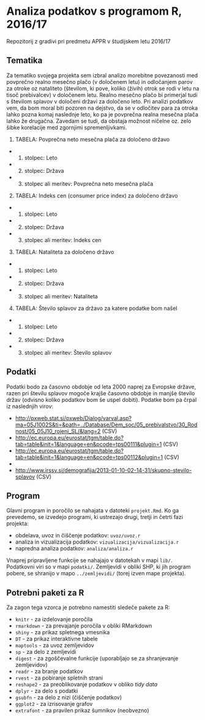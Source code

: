 # Analiza podatkov s programom R, 2016/17

Repozitorij z gradivi pri predmetu APPR v študijskem letu 2016/17

## Tematika
Za tematiko svojega projekta sem izbral analizo morebitne povezanosti med povprečno realno mesečno plačo (v določenem letu) in odločanjem parov za otroke oz nataliteto (številom, ki pove, koliko (živih) otrok se rodi v letu na tisoč prebivalcev) v določenem letu. Realno mesečno plačo bi primerjal tudi s številom splavov v določeni državi za določeno leto. Pri analizi podatkov vem, da bom moral biti pozoren na dejstvo, da se v odločitev para za otroka lahko pozna komaj naslednje leto, ko pa je povprečna realna mesečna plača lahko že drugačna. Zavedam se tudi, da obstaja možnost ničelne oz. zelo šibke korelacije med zgornjimi spremenljivkami.

1. TABELA: Povprečna neto mesečna plača za določeno državo
* 1. stolpec: Leto
* 2. stolpec: Država
* 3. stolpec ali meritev: Povprečna neto mesečna plača

2. TABELA: Indeks cen (consumer price index) za določeno državo
* 1. stolpec: Leto
* 2. stolpec: Država
* 3. stolpec ali meritev: Indeks cen

3. TABELA: Nataliteta za določeno državo
* 1. stolpec: Leto
* 2. stolpec: Država
* 3. stolpec ali meritev: Nataliteta

4. TABELA: Število splavov za državo za katere podatke bom našel
* 1. stolpec: Leto
* 2. stolpec: Država
* 3. stolpec ali meritev: Število splavov



## Podatki
Podatki bodo za časovno obdobje od leta 2000 naprej za Evropske države, razen pri številu splavov mogoče krajše časovno obdobje in manjše število držav (odvisno koliko podatkov bom še uspel dobiti). Podatke bom pa črpal iz naslednjih virov:
* http://pxweb.stat.si/pxweb/Dialog/varval.asp?ma=05J1002S&ti=&path=../Database/Dem_soc/05_prebivalstvo/30_Rodnost/05_05J10_rojeni_SL/&lang=2 (CSV)
* http://ec.europa.eu/eurostat/tgm/table.do?tab=table&init=1&language=en&pcode=tps00111&plugin=1 (CSV)
* http://ec.europa.eu/eurostat/tgm/table.do?tab=table&init=1&language=en&pcode=tps00112&plugin=1 (CSV)
* 
* http://www.irssv.si/demografija/2013-01-10-02-14-31/skupno-stevilo-splavov (CSV)


## Program

Glavni program in poročilo se nahajata v datoteki `projekt.Rmd`. Ko ga prevedemo,
se izvedejo programi, ki ustrezajo drugi, tretji in četrti fazi projekta:

* obdelava, uvoz in čiščenje podatkov: `uvoz/uvoz.r`
* analiza in vizualizacija podatkov: `vizualizacija/vizualizacija.r`
* napredna analiza podatkov: `analiza/analiza.r`

Vnaprej pripravljene funkcije se nahajajo v datotekah v mapi `lib/`. Podatkovni
viri so v mapi `podatki/`. Zemljevidi v obliki SHP, ki jih program pobere, se
shranijo v mapo `../zemljevidi/` (torej izven mape projekta).

## Potrebni paketi za R

Za zagon tega vzorca je potrebno namestiti sledeče pakete za R:

* `knitr` - za izdelovanje poročila
* `rmarkdown` - za prevajanje poročila v obliki RMarkdown
* `shiny` - za prikaz spletnega vmesnika
* `DT` - za prikaz interaktivne tabele
* `maptools` - za uvoz zemljevidov
* `sp` - za delo z zemljevidi
* `digest` - za zgoščevalne funkcije (uporabljajo se za shranjevanje zemljevidov)
* `readr` - za branje podatkov
* `rvest` - za pobiranje spletnih strani
* `reshape2` - za preoblikovanje podatkov v obliko *tidy data*
* `dplyr` - za delo s podatki
* `gsubfn` - za delo z nizi (čiščenje podatkov)
* `ggplot2` - za izrisovanje grafov
* `extrafont` - za pravilen prikaz šumnikov (neobvezno)
